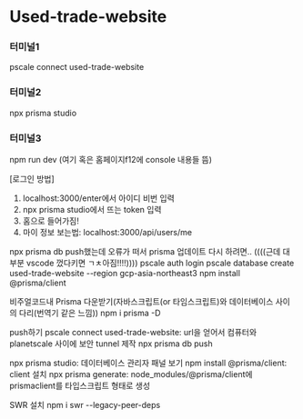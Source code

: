 # Used-trade-website

### 터미널1
pscale connect used-trade-website

### 터미널2
npx prisma studio

### 터미널3
npm run dev (여기 혹은 홈페이지f12에 console 내용들 뜸)

[로그인 방법]
1. localhost:3000/enter에서 아이디 비번 입력
2. npx prisma studio에서 뜨는 token 입력
3. 홈으로 들어가짐!
4. 마이 정보 보는법: localhost:3000/api/users/me

npx prisma db push했는데 오류가 떠서
prisma 업데이트 다시 하려면.. ((((근데 대부분 vscode 껐다키면 ㄱㅊ아짐!!!!))))
pscale auth login
pscale database create used-trade-website --region gcp-asia-northeast3
npm install @prisma/client

비주얼코드내 Prisma 다운받기(자바스크립트(or 타임스크립트)와 데이터베이스 사이의 다리(번역기 같은 느낌))
npm i prisma -D

push하기
pscale connect used-trade-website: url을 얻어서 컴퓨터와 planetscale 사이에 보안 tunnel 제작
npx prisma db push

npx prisma studio: 데이터베이스 관리자 패널 보기
npm install @prisma/client: client 설치
npx prisma generate: node_modules/@prisma/client에 prismaclient를 타입스크립트 형태로 생성

SWR 설치
npm i swr --legacy-peer-deps